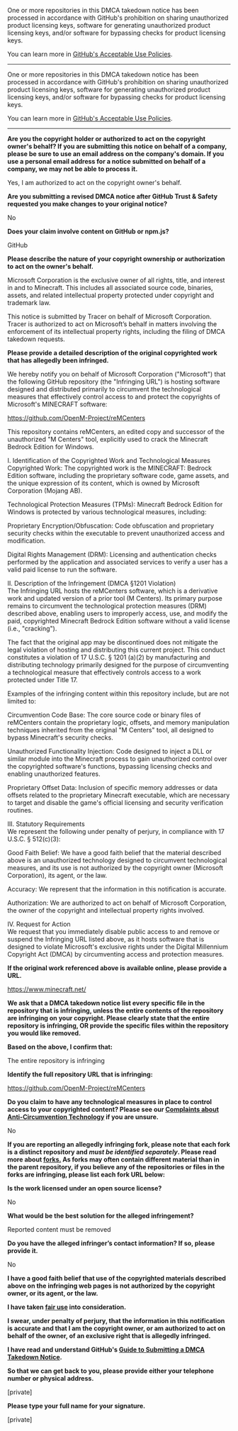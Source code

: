 One or more repositories in this DMCA takedown notice has been processed in accordance with GitHub's prohibition on sharing unauthorized product licensing keys, software for generating unauthorized product licensing keys, and/or software for bypassing checks for product licensing keys.

You can learn more in [GitHub's Acceptable Use Policies](https://docs.github.com/en/github/site-policy/github-acceptable-use-policies).

---

One or more repositories in this DMCA takedown notice has been processed in accordance with GitHub's prohibition on sharing unauthorized product licensing keys, software for generating unauthorized product licensing keys, and/or software for bypassing checks for product licensing keys.

You can learn more in [GitHub's Acceptable Use Policies](https://docs.github.com/en/github/site-policy/github-acceptable-use-policies).

---


**Are you the copyright holder or authorized to act on the copyright owner's behalf? If you are submitting this notice on behalf of a company, please be sure to use an email address on the company's domain. If you use a personal email address for a notice submitted on behalf of a company, we may not be able to process it.**

Yes, I am authorized to act on the copyright owner's behalf.

**Are you submitting a revised DMCA notice after GitHub Trust & Safety requested you make changes to your original notice?**

No

**Does your claim involve content on GitHub or npm.js?**

GitHub

**Please describe the nature of your copyright ownership or authorization to act on the owner's behalf.**

Microsoft Corporation is the exclusive owner of all rights, title, and interest in and to Minecraft. This includes all associated source code, binaries, assets, and related intellectual property protected under copyright and trademark law.

This notice is submitted by Tracer on behalf of Microsoft Corporation. Tracer is authorized to act on Microsoft’s behalf in matters involving the enforcement of its intellectual property rights, including the filing of DMCA takedown requests.

**Please provide a detailed description of the original copyrighted work that has allegedly been infringed.**

We hereby notify you on behalf of Microsoft Corporation ("Microsoft") that the following GitHub repository (the "Infringing URL") is hosting software designed and distributed primarily to circumvent the technological measures that effectively control access to and protect the copyrights of Microsoft's MINECRAFT software:

https://github.com/OpenM-Project/reMCenters

This repository contains reMCenters, an edited copy and successor of the unauthorized "M Centers" tool, explicitly used to crack the Minecraft Bedrock Edition for Windows.

I. Identification of the Copyrighted Work and Technological Measures   
Copyrighted Work: The copyrighted work is the MINECRAFT: Bedrock Edition software, including the proprietary software code, game assets, and the unique expression of its content, which is owned by Microsoft Corporation (Mojang AB).

Technological Protection Measures (TPMs): Minecraft Bedrock Edition for Windows is protected by various technological measures, including:

Proprietary Encryption/Obfuscation: Code obfuscation and proprietary security checks within the executable to prevent unauthorized access and modification.

Digital Rights Management (DRM): Licensing and authentication checks performed by the application and associated services to verify a user has a valid paid license to run the software.

II. Description of the Infringement (DMCA §1201 Violation)  
The Infringing URL hosts the reMCenters software, which is a derivative work and updated version of a prior tool (M Centers). Its primary purpose remains to circumvent the technological protection measures (DRM) described above, enabling users to improperly access, use, and modify the paid, copyrighted Minecraft Bedrock Edition software without a valid license (i.e., "cracking").

The fact that the original app may be discontinued does not mitigate the legal violation of hosting and distributing this current project. This conduct constitutes a violation of 17 U.S.C. § 1201 (a)(2) by manufacturing and distributing technology primarily designed for the purpose of circumventing a technological measure that effectively controls access to a work protected under Title 17.

Examples of the infringing content within this repository include, but are not limited to:

Circumvention Code Base: The core source code or binary files of reMCenters contain the proprietary logic, offsets, and memory manipulation techniques inherited from the original "M Centers" tool, all designed to bypass Minecraft's security checks.

Unauthorized Functionality Injection: Code designed to inject a DLL or similar module into the Minecraft process to gain unauthorized control over the copyrighted software's functions, bypassing licensing checks and enabling unauthorized features.

Proprietary Offset Data: Inclusion of specific memory addresses or data offsets related to the proprietary Minecraft executable, which are necessary to target and disable the game's official licensing and security verification routines.

III. Statutory Requirements  
We represent the following under penalty of perjury, in compliance with 17 U.S.C. § 512(c)(3):

Good Faith Belief: We have a good faith belief that the material described above is an unauthorized technology designed to circumvent technological measures, and its use is not authorized by the copyright owner (Microsoft Corporation), its agent, or the law.

Accuracy: We represent that the information in this notification is accurate.

Authorization: We are authorized to act on behalf of Microsoft Corporation, the owner of the copyright and intellectual property rights involved.

IV. Request for Action  
We request that you immediately disable public access to and remove or suspend the Infringing URL listed above, as it hosts software that is designed to violate Microsoft's exclusive rights under the Digital Millennium Copyright Act (DMCA) by circumventing access and protection measures.

**If the original work referenced above is available online, please provide a URL.**

https://www.minecraft.net/

**We ask that a DMCA takedown notice list every specific file in the repository that is infringing, unless the entire contents of the repository are infringing on your copyright. Please clearly state that the entire repository is infringing, OR provide the specific files within the repository you would like removed.**

**Based on the above, I confirm that:**

The entire repository is infringing

**Identify the full repository URL that is infringing:**

https://github.com/OpenM-Project/reMCenters

**Do you claim to have any technological measures in place to control access to your copyrighted content? Please see our <a href="https://docs.github.com/articles/guide-to-submitting-a-dmca-takedown-notice#complaints-about-anti-circumvention-technology">Complaints about Anti-Circumvention Technology</a> if you are unsure.**

No

**If you are reporting an allegedly infringing fork, please note that each fork is a distinct repository and <i>must be identified separately</i>. Please read more about <a href="https://docs.github.com/articles/dmca-takedown-policy#b-what-about-forks-or-whats-a-fork">forks.</a> As forks may often contain different material than in the parent repository, if you believe any of the repositories or files in the forks are infringing, please list each fork URL below:**

**Is the work licensed under an open source license?**

No

**What would be the best solution for the alleged infringement?**

Reported content must be removed

**Do you have the alleged infringer’s contact information? If so, please provide it.**

No

**I have a good faith belief that use of the copyrighted materials described above on the infringing web pages is not authorized by the copyright owner, or its agent, or the law.**

**I have taken <a href="https://www.lumendatabase.org/topics/22">fair use</a> into consideration.**

**I swear, under penalty of perjury, that the information in this notification is accurate and that I am the copyright owner, or am authorized to act on behalf of the owner, of an exclusive right that is allegedly infringed.**

**I have read and understand GitHub's <a href="https://docs.github.com/articles/guide-to-submitting-a-dmca-takedown-notice/">Guide to Submitting a DMCA Takedown Notice</a>.**

**So that we can get back to you, please provide either your telephone number or physical address.**

[private]

**Please type your full name for your signature.**

[private]
